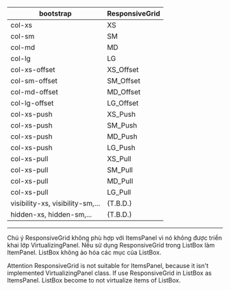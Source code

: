 ﻿bootstrap | ResponsiveGrid 
--- | --- 
col-xs | XS 
col-sm | SM 
col-md | MD 
col-lg | LG 
col-xs-offset | XS_Offset 
col-sm-offset | SM_Offset 
col-md-offset | MD_Offset 
col-lg-offset | LG_Offset 
col-xs-push | XS_Push 
col-xs-push | SM_Push 
col-xs-push | MD_Push 
col-xs-push | LG_Push 
col-xs-pull | XS_Pull 
col-xs-pull | SM_Pull 
col-xs-pull | MD_Pull 
col-xs-pull | LG_Pull 
visibility-xs, visibility-sm,… | (T.B.D.) 
hidden-xs, hidden-sm,... | (T.B.D.) 

---------------------------------------------

Chú ý
ResponsiveGrid không phù hợp với ItemsPanel vì nó không được triển khai lớp VirtualizingPanel.
Nếu sử dụng ResponsiveGrid trong ListBox làm ItemPanel. ListBox không ảo hóa các mục của ListBox.

Attention
ResponsiveGrid is not suitable for ItemsPanel, because it isn't implemented VirtualizingPanel class.
If use ResponsiveGrid in ListBox as ItemsPanel. ListBox become to not virtualize items of ListBox.